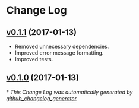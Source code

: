 # Change Log

## [v0.1.1](https://github.com/kevinoid/swagger-spec-validator/tree/v0.1.1) (2017-01-13)

- Removed unnecessary dependencies.
- Improved error message formatting.
- Improved tests.

## [v0.1.0](https://github.com/kevinoid/swagger-spec-validator/tree/v0.1.0) (2017-01-13)


\* *This Change Log was automatically generated by [github_changelog_generator](https://github.com/skywinder/Github-Changelog-Generator)*
